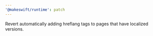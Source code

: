 ```yaml
---
'@makeswift/runtime': patch
---
```


Revert automatically adding hreflang tags to pages that have localized versions.
